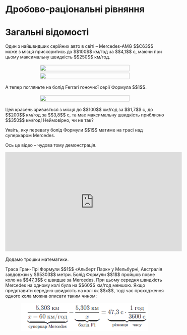 # Дробово-раціональні рівняння
# Загальні відомості


<p>Один з найшвидших серійних авто в світі – Mercedes-AMG $$C63$$ може з місця прискоритись до $$100$$ км/год за $$4,1$$ с, маючи при цьому максимальну швидкість $$250$$ км/год.</p>

<div class="space"><p align="center"><img align="middle" width="75%" height="50%" class="image" src="../pics/143/merc1.png"/><img align="middle" width="75%" height="50%" class="image" src="../pics/143/merc2.png"/></p></div>

<p>А тепер погляньте на болід Ferrari гоночної серії Формула $$1$$.</p>

<div class="space"><p align="center"><img align="middle" width="75%" height="50%" class="image" src="../pics/143/ferrari.png"/></p></div>

<p>Цей красень зривається з місця до $$100$$ км/год за $$1,7$$ с, до $$200$$ км/год за $$3,8$$ с, та має максимальну швидкість приблизно $$350$$ км/год! Неймовірно, чи не так?</p>

<p>Уявіть, яку перевагу болід Формули $$1$$ матиме на трасі над суперкаром Mercedes.</p>

<p>Ось це відео – чудова тому демонстрація.</p> 
<iframe width="560" height="315" src="https://www.youtube.com/embed/3RuUp5MT3Uc" frameborder="0" allowfullscreen></iframe>

<p>Додамо трошки математики.</p>

<p>Траса Гран-Прі Формули $$1$$ «Альберт Парк» у Мельбурні, Австралія завдовжки у $$5303$$ метри. Болід Формули $$1$$ пройшов повне коло на $$47,3$$ с швидше за Mercedes. При цьому середня швидкість Mercedes на одному колі була на $$60$$ км/год меншою. Якщо представити середню швидкість на колі як $$x$$, тоді час проходження одного кола можна описати таким чином:</p>

<div class="space"><p align="center"><img align="middle" width="80%" height="80%" class="image" src="../pics/143/p34_e1.png"/></p></div>